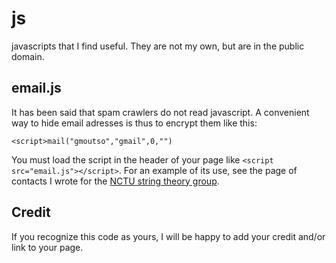 # js
javascripts that I find useful. They are not my own, but are in the public domain.

## email.js
It has been said that spam crawlers do not read javascript. A convenient way to hide email adresses is thus to encrypt them like this:

    <script>mail("gmoutso","gmail",0,"")

You must load the script in the header of your page like `<script src="email.js"></script>`. For an example of its use, see the page of contacts I wrote for the [NCTU string theory group](http://web.it.nctu.edu.tw/~string/).

## Credit
If you recognize this code as yours, I will be happy to add your credit and/or link to your page.
